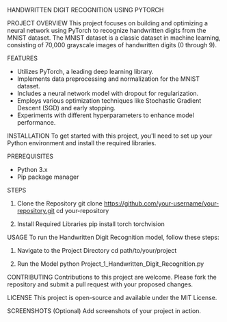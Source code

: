 HANDWRITTEN DIGIT RECOGNITION USING PYTORCH

PROJECT OVERVIEW
This project focuses on building and optimizing a neural network using PyTorch to recognize handwritten digits from the MNIST dataset. The MNIST dataset is a classic dataset in machine learning, consisting of 70,000 grayscale images of handwritten digits (0 through 9).

FEATURES
- Utilizes PyTorch, a leading deep learning library.
- Implements data preprocessing and normalization for the MNIST dataset.
- Includes a neural network model with dropout for regularization.
- Employs various optimization techniques like Stochastic Gradient Descent (SGD) and early stopping.
- Experiments with different hyperparameters to enhance model performance.

INSTALLATION
To get started with this project, you'll need to set up your Python environment and install the required libraries.

PREREQUISITES
- Python 3.x
- Pip package manager

STEPS
1. Clone the Repository
   git clone https://github.com/your-username/your-repository.git
   cd your-repository

2. Install Required Libraries
   pip install torch torchvision

USAGE
To run the Handwritten Digit Recognition model, follow these steps:

1. Navigate to the Project Directory
   cd path/to/your/project

2. Run the Model
   python Project_1_Handwritten_Digit_Recognition.py

CONTRIBUTING
Contributions to this project are welcome. Please fork the repository and submit a pull request with your proposed changes.

LICENSE
This project is open-source and available under the MIT License.

SCREENSHOTS
(Optional) Add screenshots of your project in action.

